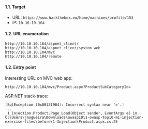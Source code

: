 #### 1.1. Target

- URL: `https://www.hackthebox.eu/home/machines/profile/153`
- IP: `10.10.10.104`


#### 1.2. URL enumeration
```
http://10.10.10.104/aspnet_client/
http://10.10.10.104/aspnet_client/system_web
http://10.10.10.104/mvc
http://10.10.10.104/remote
```


#### 1.2. Entry point

Interesting URL on MVC web app:
```
http://10.10.10.104/mvc/Product.aspx?ProductSubCategoryId=
```

ASP.NET stack-trace:
```
[SqlException (0x80131904): Incorrect syntax near '='.]
...
_1_Injection.Product.Page_Load(Object sender, EventArgs e) in C:\Users\jnogueira\Downloads\owasp10\1-owasp-top10-m1-injection-exercise-files\before\1-Injection\Product.aspx.cs:25
```

